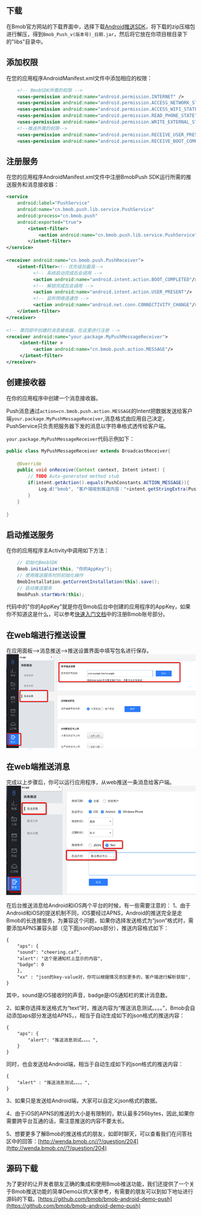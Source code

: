 ## 下载 

在Bmob官方网站的下载界面中，选择下载[Android推送SDK](http://www.bmob.cn/downloads)，将下载的zip压缩包进行解压，得到`Bmob_Push_v(版本号)_日期.jar`，然后将它放在你项目根目录下的"libs"目录中。


## 添加权限

在您的应用程序AndroidManifest.xml文件中添加相应的权限：

```xml
	<!-- BmobSDK所需的权限 -->
    <uses-permission android:name="android.permission.INTERNET" />
    <uses-permission android:name="android.permission.ACCESS_NETWORK_STATE" />
    <uses-permission android:name="android.permission.ACCESS_WIFI_STATE" />
    <uses-permission android:name="android.permission.READ_PHONE_STATE" />
    <uses-permission android:name="android.permission.WRITE_EXTERNAL_STORAGE" />
    <!--推送所需的权限-->
    <uses-permission android:name="android.permission.RECEIVE_USER_PRESENT" />
    <uses-permission android:name="android.permission.RECEIVE_BOOT_COMPLETED" />
```

## 注册服务

在您的应用程序AndroidManifest.xml文件中注册BmobPush SDK运行所需的推送服务和消息接收器：
```xml
<service
   	android:label="PushService"
    android:name="cn.bmob.push.lib.service.PushService"
    android:process="cn.bmob.push"
    android:exported="true">
        <intent-filter>
            <action android:name="cn.bmob.push.lib.service.PushService"/>
        </intent-filter>
</service>
        
<receiver android:name="cn.bmob.push.PushReceiver">
    <intent-filter><!--优先级加最高-->
          <!-- 系统启动完成后会调用 -->
          <action android:name="android.intent.action.BOOT_COMPLETED"/>               
          <!-- 解锁完成后会调用 -->
          <action android:name="android.intent.action.USER_PRESENT"/>
          <!-- 监听网络连通性 -->
          <action android:name="android.net.conn.CONNECTIVITY_CHANGE"/>               
    </intent-filter>
</receiver>

<!-- 第四部中创建的消息接收器，在这里进行注册 -->
<receiver android:name="your.package.MyPushMessageReceiver">
     <intent-filter >
          <action android:name="cn.bmob.push.action.MESSAGE"/>
     </intent-filter>
</receiver>
```

## 创建接收器

在你的应用程序中创建一个消息接收器。

Push消息通过`action=cn.bmob.push.action.MESSAGE`的Intent把数据发送给客户端`your.package.MyPushMessageReceiver`,消息格式由应用自己决定，PushService只负责把服务器下发的消息以字符串格式透传给客户端。

`your.package.MyPushMessageReceiver`代码示例如下：

```java
public class MyPushMessageReceiver extends BroadcastReceiver{

	@Override
	public void onReceive(Context context, Intent intent) {
		// TODO Auto-generated method stub
		if(intent.getAction().equals(PushConstants.ACTION_MESSAGE)){
			Log.d("bmob", "客户端收到推送内容："+intent.getStringExtra(PushConstants.EXTRA_PUSH_MESSAGE_STRING));
		}
	}
	
}
```

## 启动推送服务

在你的应用程序主Activity中调用如下方法：
```java
	// 初始化BmobSDK
	Bmob.initialize(this, "你的AppKey");
	// 使用推送服务时的初始化操作
	BmobInstallation.getCurrentInstallation(this).save();
	// 启动推送服务
	BmobPush.startWork(this);
```
代码中的"你的AppKey"就是你在Bmob后台中创建的应用程序的AppKey，如果你不知道这是什么，可以参考[快速入门文档](http://docs.bmob.cn/android/faststart/index.html?menukey=fast_start&key=start_android "Android快速入门")中的注册Bmob账号部分。

## 在web端进行推送设置

在应用面板-->消息推送-->推送设置界面中填写包名进行保存。
![](image/setting.png)

## 在web端推送消息

完成以上步骤后，你可以运行应用程序，从web推送一条消息给客户端。
![](image/pushmsg.png)

在后台推送消息给Android和iOS两个平台的时候，有一些需要注意的：
1、由于Android和iOS的提送机制不同，iOS要经过APNS，Android的推送完全是走Bmob的长连接服务，为兼容这个问题，如果你选择发送格式为“json”格式时，需要添加APNS兼容头部（见下面json的aps部分），推送内容格式如下：

```
{
	"aps": {
	"sound": "cheering.caf", 
	"alert": "这个是通知栏上显示的内容", 
	"badge": 0 
	}, 
	"xx" : "json的key-value对，你可以根据情况添加更多的，客户端进行解析获取", 
}
```

其中，sound是iOS接收时的声音，badge是iOS通知栏的累计消息数。

2、如果你选择发送格式为“text”时，推送内容为“推送消息测试。。。。”，Bmob会自动添加aps部分发送给APNS，，相当于自动生成如下的json格式的推送内容：

```
{
	"aps": {
		"alert": "推送消息测试。。。。", 
	}
}
```
同时，也会发送给Android端，相当于自动生成如下的json格式的推送内容：

```
{
	"alert" : "推送消息测试。。。。", 
}
```

3、如果只是发送给Android端，大家可以自定义json格式的数据。

4、由于iOS的APNS的推送的大小是有限制的，默认最多256bytes，因此,如果你需要跨平台互通的话，需注意推送的内容不要太长。

5、想要更多了解Bmob的推送格式的朋友，如即时聊天，可以查看我们在问答社区中的回答：[http://wenda.bmob.cn//?/question/204](http://wenda.bmob.cn//?/question/204)

## 源码下载

为了更好的让开发者朋友正确的集成和使用Bmob推送功能，我们还提供了一个关于Bmob推送功能的简单Demo以供大家参考，有需要的朋友可以到如下地址进行源码的下载。[https://github.com/bmob/bmob-android-demo-push](https://github.com/bmob/bmob-android-demo-push)

